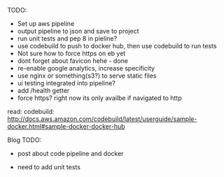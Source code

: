 TODO:
- Set up aws pipeline 
- output pipeline to json and save to project
- run unit tests and pep 8 in pieline?
- use codebuild to push to docker hub, then use codebuild to run tests
- Not sure how to force https on eb yet
- dont forget about favicon hehe - done
- re-enable google analytics, increase specificity
- use nginx or something(s3?) to serve static files
- ui testing integrated into pipeline?
- add /health getter 
- force https? right now its only availbe if navigated to http

read:
codebuild:
http://docs.aws.amazon.com/codebuild/latest/userguide/sample-docker.html#sample-docker-docker-hub

Blog TODO:
- post about code pipeline and docker

- need to add unit tests
